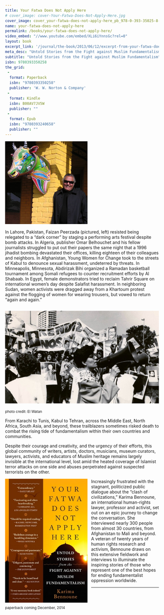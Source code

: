 ```yaml
---
title: Your Fatwa Does Not Apply Here
# cover_image: cover-Your-Fatwa-Does-Not-Apply-Here.jpg
cover_image: cover_your-fatwa-does-not-apply-here_pb_978-0-393-35025-8-s.jpg
name: your-fatwa-does-not-apply-here
permalink: /books/your-fatwa-does-not-apply-here/
video_embed: "//www.youtube.com/embed/XLi6iYnnsGc?rel=0"
layout: book
excerpt_link: '/journal/the-book/2013/06/12/excerpt-from-your-fatwa-does-not-apply-here/'
meta_desc: "Untold Stories from the Fight against Muslim Fundamentalism"
subtitle: "Untold Stories from the Fight against Muslim Fundamentalism"
isbn: 9780393350258
the_grid:
 - 
  format: Paperback
  isbn: "9780393350258"
  publisher: 'W. W. Norton & Company'
 - 
  format: Kindle
  isbn: B00AV7JV5W
  publisher: ""
 - 
  format: Epub
  isbn: "9780393240658"
  publisher: ""
---
```


![The late great Pakistani arts promoter and producer Faizan Peerzada. December 2010. Lahore](/assets/img/PICT0077_wr-270px.jpg)

In Lahore, Pakistan, Faizan Peerzada (pictured, left) resisted being relegated to a “dark corner” by staging a performing arts festival despite bomb attacks. In Algeria, publisher Omar Belhouchet and his fellow journalists struggled to put out their papers the same night that a 1996 jihadist bombing devastated their offices, killing eighteen of their colleagues and neighbors. In Afghanistan, Young Women for Change took to the streets of Kabul to denounce sexual harassment, undeterred by threats. In Minneapolis, Minnesota, Abdirizak Bihi organized a Ramadan basketball tournament among Somali refugees to counter recruitment efforts by Al Shabaab. In Egypt, female demonstrators tried to reclaim Tahrir Square on international women’s day despite Salafist harassment.  In neighboring Sudan, women activists were dragged away from a Khartoum protest against the flogging of women for wearing trousers, but vowed to return “again and again.”

<span class="caption" style="width:690px;">
  <img src="/assets/img/rassemblement_22_03_1994_lg.jpg" style="margin:14px 0; " class="image-shadow">
  <br>
  <small>photo credit: El Watan</small> 
</span>

From Karachi to Tunis, Kabul to Tehran, across the Middle East, North Africa, South Asia, and beyond, these trailblazers sometimes risked death to combat the rising tide of fundamentalism within their own countries and communities.

Despite their courage and creativity, and the urgency of their efforts, this global community of writers, artists, doctors, musicians, museum curators, lawyers, activists, and educators of Muslim heritage remains largely invisible at the international level, lost amid the heated coverage of Islamist terror attacks on one side and abuses perpetrated against suspected terrorists on the other.

<span class="caption" style="width:270px;float:left;margin-right:12px;">
  <img src="/assets/img/cover_your-fatwa-does-not-apply-here_pb_978-0-393-35025-8-s.jpg" style="margin-bottom: 4px; " class="image-shadow">
  <br>
  <small>paperback coming December, 2014</small> 
</span>

Increasingly frustrated with the stagnant, politicized public dialogue about the “clash of civilizations,” Karima Bennoune, an international human-rights lawyer, professor and activist, set out on an epic journey to change the conversation. She interviewed nearly 300 people from almost 30 countries, from Afghanistan to Mali and beyond. A veteran of twenty years of human rights research and activism, Bennoune draws on this extensive fieldwork and interviews to illuminate the inspiring stories of those who represent one of the best hopes for ending fundamentalist oppression worldwide.

---


